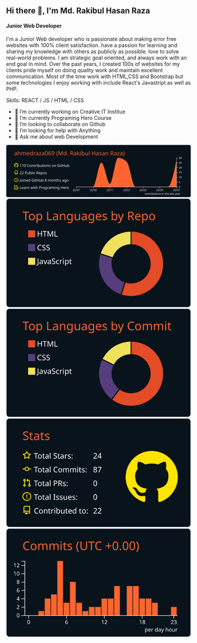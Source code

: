 
## Hi there 👋, I'm Md. Rakibul Hasan Raza
#### Junior Web Developer


I'm a Junior Web developer who is passionate about making error free websites with 100% client satisfaction. have a passion for learning and sharing my knowledge with others as publicly as possible. love to solve real-world problems. I am strategic goal oriented, and always work with an end goal in mind. Over the past years, I created 100s of websites for my clients pride myself on doing quality work and maintain excellent communication. Most of the time work with HTML,CSS and Bootstrap but some technologies I enjoy working with include React's Javastript as well as PHP.


Skills:  REACT / JS / HTML / CSS

- 🔭 I’m currently working on Creative IT Institue
- 🌱 I’m currently Programing Hero Course 
- 👯 I’m looking to collaborate on Github 
- 🤔 I’m looking for help with Anything 
- 💬 Ask me about web Development 

[![](https://raw.githubusercontent.com/ahmedraza069/Md.-Rakibul-Hasan-Raza/master/profile-summary-card-output/codeSTACKr/0-profile-details.svg)](https://github.com/vn7n24fzkq/github-profile-summary-cards)
[![](https://raw.githubusercontent.com/ahmedraza069/Md.-Rakibul-Hasan-Raza/master/profile-summary-card-output/codeSTACKr/1-repos-per-language.svg)](https://github.com/vn7n24fzkq/github-profile-summary-cards) [![](https://raw.githubusercontent.com/ahmedraza069/Md.-Rakibul-Hasan-Raza/master/profile-summary-card-output/codeSTACKr/2-most-commit-language.svg)](https://github.com/vn7n24fzkq/github-profile-summary-cards)
[![](https://raw.githubusercontent.com/ahmedraza069/Md.-Rakibul-Hasan-Raza/master/profile-summary-card-output/codeSTACKr/3-stats.svg)](https://github.com/vn7n24fzkq/github-profile-summary-cards) [![](https://raw.githubusercontent.com/ahmedraza069/Md.-Rakibul-Hasan-Raza/master/profile-summary-card-output/codeSTACKr/4-productive-time.svg)](https://github.com/vn7n24fzkq/github-profile-summary-cards)




